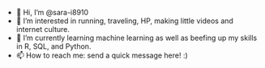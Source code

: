 - 👋 Hi, I’m @sara-i8910
- 👀 I’m interested in running,  traveling, HP, making little videos and internet culture.
- 🌱 I’m currently learning machine learning as well as beefing up my skills in R, SQL, and Python.
- 📫 How to reach me: send a quick message here! :)

<!---
sara-i8910/sara-i8910 is a ✨ special ✨ repository because its `README.md` (this file) appears on your GitHub profile.
You can click the Preview link to take a look at your changes.
--->
